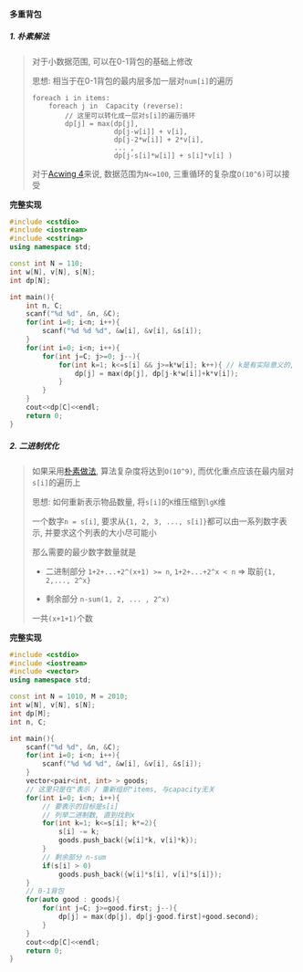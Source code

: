 #### 多重背包

##### 1. 朴素解法

> 对于小数据范围, 可以在0-1背包的基础上修改
> 
> 思想: 相当于在0-1背包的最内层多加一层对`num[i]`的遍历
> ```
> foreach i in items:
>     foreach j in  Capacity (reverse):
>         // 这里可以转化成一层对s[i]的遍历循环
>         dp[j] = max(dp[j],
>                     dp[j-w[i]] + v[i],
>                     dp[j-2*w[i]] + 2*v[i],
>                     ... , 
>                     dp[j-s[i]*w[i]] + s[i]*v[i] )
> ```
> 
> 对于[Acwing 4](/acwing/Section%205/1_%E5%A4%9A%E9%87%8D%E8%83%8C%E5%8C%85_%E6%9C%B4%E7%B4%A0%E5%81%9A%E6%B3%95.cpp)来说, 数据范围为`N<=100`, 三重循环的复杂度`O(10^6)`可以接受

**完整实现**
```CPP
#include <cstdio>
#include <iostream>
#include <cstring>
using namespace std;

const int N = 110;
int w[N], v[N], s[N];
int dp[N];

int main(){
    int n, C;
    scanf("%d %d", &n, &C);
    for(int i=0; i<n; i++){
        scanf("%d %d %d", &w[i], &v[i], &s[i]);
    }
    for(int i=0; i<n; i++){
        for(int j=C; j>=0; j--){
            for(int k=1; k<=s[i] && j>=k*w[i]; k++){ // k是有实际意义的, 表示采用的item i的数量; 并且对rest capacity的判断要挪到这一层
                dp[j] = max(dp[j], dp[j-k*w[i]]+k*v[i]);
            }
        }
    }
    cout<<dp[C]<<endl;
    return 0;
}
```

##### 2. 二进制优化
> 如果采用[朴素做法](/acwing/Section%205/1_%E5%A4%9A%E9%87%8D%E8%83%8C%E5%8C%85_%E4%BA%8C%E8%BF%9B%E5%88%B6%E4%BC%98%E5%8C%96.cpp), 算法复杂度将达到`O(10^9)`, 而优化重点应该在最内层对`s[i]`的遍历上
> 
> 思想: 如何重新表示物品数量, 将`s[i]`的`K`维压缩到`lgK`维
>
> 一个数字`n = s[i]`, 要求从`{1, 2, 3, ..., s[i]}`都可以由一系列数字表示, 并要求这个列表的大小尽可能小
> 
> 那么需要的最少数字数量就是
> 
> - 二进制部分
>   `1+2+...+2^(x+1) >= n`, `1+2+...+2^x < n` => 取前`{1, 2,..., 2^x}`
> 
> - 剩余部分
>   `n-sum(1, 2, ... , 2^x)`
> 
> 一共`(x+1+1)`个数

**完整实现**
```CPP
#include <cstdio>
#include <iostream>
#include <vector>
using namespace std;

const int N = 1010, M = 2010;
int w[N], v[N], s[N];
int dp[M];
int n, C;

int main(){
    scanf("%d %d", &n, &C);
    for(int i=0; i<n; i++){
        scanf("%d %d %d", &w[i], &v[i], &s[i]);
    }
    vector<pair<int, int> > goods;
    // 这里只是在"表示 / 重新组织"items, 与capacity无关
    for(int i=0; i<n; i++){
        // 要表示的目标是s[i]
        // 列举二进制数, 直到找到x
        for(int k=1; k<=s[i]; k*=2){
            s[i] -= k;
            goods.push_back({w[i]*k, v[i]*k});
        }
        // 剩余部分 n-sum
        if(s[i] > 0)
            goods.push_back({w[i]*s[i], v[i]*s[i]});
    }
    // 0-1背包
    for(auto good : goods){
        for(int j=C; j>=good.first; j--){
            dp[j] = max(dp[j], dp[j-good.first]+good.second);
        }
    }
    cout<<dp[C]<<endl;
    return 0;
}
```